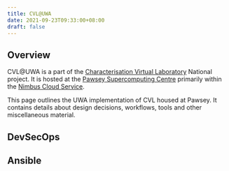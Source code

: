 ```yaml
---
title: CVL@UWA
date: 2021-09-23T09:33:00+08:00
draft: false
---
```


## Overview

CVL@UWA is a part of the [Characterisation Virtual Laboratory](https://www.cvl.org.au/) National project. It is hosted at the [Pawsey Supercomputing Centre](https://pawsey.org.au/) primarily within the [Nimbus Cloud Service](https://pawsey.org.au/systems/nimbus-cloud-service/).

This page outlines the UWA implementation of CVL housed at Pawsey. It contains details about design decisions, workflows, tools and other miscellaneous material.

## DevSecOps

## Ansible

